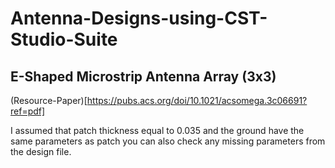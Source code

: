 # Antenna-Designs-using-CST-Studio-Suite

## E-Shaped Microstrip Antenna Array (3x3)

(Resource-Paper)[https://pubs.acs.org/doi/10.1021/acsomega.3c06691?ref=pdf] 

I assumed that patch thickness equal to 0.035 and the ground have the same parameters as patch you can also check any missing parameters from the design file.
